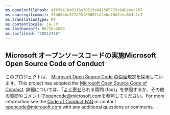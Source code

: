 ```yaml
---
ms.openlocfilehash: 4fb7d410a9116e30619a842585725c04b2eec287
ms.sourcegitcommit: 354664bc527d93f80687cd2eba70d1eea024c7c3
ms.translationtype: MT
ms.contentlocale: ja-JP
ms.lasthandoff: 06/26/2020
ms.locfileid: "10812466"
---
```

## <span data-ttu-id="31073-101">Microsoft オープンソースコードの実施</span><span class="sxs-lookup"><span data-stu-id="31073-101">Microsoft Open Source Code of Conduct</span></span>
<span data-ttu-id="31073-102">このプロジェクトは、 [Microsoft Open Source Code の倫理](https://opensource.microsoft.com/codeofconduct/)規定を採用しています。</span><span class="sxs-lookup"><span data-stu-id="31073-102">This project has adopted the [Microsoft Open Source Code of Conduct](https://opensource.microsoft.com/codeofconduct/).</span></span>
<span data-ttu-id="31073-103">詳細については、「[よく寄せ](https://opensource.microsoft.com/codeofconduct/faq/)られる質問 (faq)」を参照するか、その他の質問やコメントで[opencode@microsoft.com](mailto:opencode@microsoft.com)を参照してください。</span><span class="sxs-lookup"><span data-stu-id="31073-103">For more information see the [Code of Conduct FAQ](https://opensource.microsoft.com/codeofconduct/faq/) or contact [opencode@microsoft.com](mailto:opencode@microsoft.com) with any additional questions or comments.</span></span>
